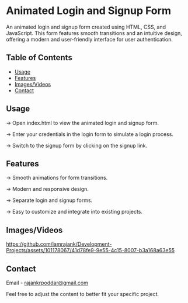 # Animated Login and Signup Form

An animated login and signup form created using HTML, CSS, and JavaScript. This form features smooth transitions and an intuitive design, offering a modern and user-friendly interface for user authentication.

## Table of Contents


- [Usage](#usage)
- [Features](#features)
- [Images/Videos](#screenshots)
- [Contact](#contact)

## Usage
-> Open index.html to view the animated login and signup form.

-> Enter your credentials in the login form to simulate a login process.

-> Switch to the signup form by clicking on the signup link.

## Features

-> Smooth animations for form transitions.

-> Modern and responsive design.

-> Separate login and signup forms.

-> Easy to customize and integrate into existing projects.

## Images/Videos

https://github.com/iamrajank/Development-Projects/assets/101178067/41d78fe9-9e55-4c15-8007-b3a168a63e55

## Contact
Email - rajankrpoddar@gmail.com

Feel free to adjust the content to better fit your specific project.

